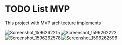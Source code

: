 # TODO List MVP

This project with MVP architecture implements

![Screenshot_1596262215](https://user-images.githubusercontent.com/16048679/89095558-7f4d5480-d3e4-11ea-8150-36dce7c41ae0.png)
![Screenshot_1596262222](https://user-images.githubusercontent.com/16048679/89095559-807e8180-d3e4-11ea-98dc-47f518130fe5.png)
![Screenshot_1596262578](https://user-images.githubusercontent.com/16048679/89095560-81afae80-d3e4-11ea-8cd4-ce459fe385e0.png)
![Screenshot_1596262596](https://user-images.githubusercontent.com/16048679/89095561-82484500-d3e4-11ea-9689-880536545c6c.png)
